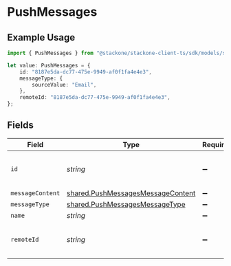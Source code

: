 # PushMessages

## Example Usage

```typescript
import { PushMessages } from "@stackone/stackone-client-ts/sdk/models/shared";

let value: PushMessages = {
    id: "8187e5da-dc77-475e-9949-af0f1fa4e4e3",
    messageType: {
        sourceValue: "Email",
    },
    remoteId: "8187e5da-dc77-475e-9949-af0f1fa4e4e3",
};
```

## Fields

| Field                                                                                         | Type                                                                                          | Required                                                                                      | Description                                                                                   | Example                                                                                       |
| --------------------------------------------------------------------------------------------- | --------------------------------------------------------------------------------------------- | --------------------------------------------------------------------------------------------- | --------------------------------------------------------------------------------------------- | --------------------------------------------------------------------------------------------- |
| `id`                                                                                          | *string*                                                                                      | :heavy_minus_sign:                                                                            | Unique identifier                                                                             | 8187e5da-dc77-475e-9949-af0f1fa4e4e3                                                          |
| `messageContent`                                                                              | [shared.PushMessagesMessageContent](../../../sdk/models/shared/pushmessagesmessagecontent.md) | :heavy_minus_sign:                                                                            | N/A                                                                                           |                                                                                               |
| `messageType`                                                                                 | [shared.PushMessagesMessageType](../../../sdk/models/shared/pushmessagesmessagetype.md)       | :heavy_minus_sign:                                                                            | N/A                                                                                           |                                                                                               |
| `name`                                                                                        | *string*                                                                                      | :heavy_minus_sign:                                                                            | N/A                                                                                           |                                                                                               |
| `remoteId`                                                                                    | *string*                                                                                      | :heavy_minus_sign:                                                                            | Provider's unique identifier                                                                  | 8187e5da-dc77-475e-9949-af0f1fa4e4e3                                                          |